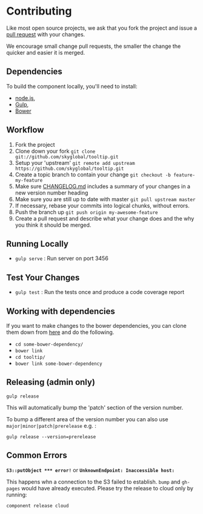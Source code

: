 # Contributing

Like most open source projects, we ask that you fork the project and issue a [pull request](#pull-requests) with your changes.

We encourage small change pull requests, the smaller the change the quicker and easier it is merged.

## Dependencies

To build the component locally, you'll need to install:
 * [node.js](http://nodejs.org),
 * [Gulp](http://gulpjs.com),
 * [Bower](http://bower.io)

## Workflow

1. Fork the project
2. Clone down your fork
`git clone git://github.com/skyglobal/tooltip.git`
3. Setup your 'upstream'
`git remote add upstream https://github.com/skyglobal/tooltip.git`
4. Create a topic branch to contain your change
`git checkout -b feature-my-feature`
5. Make sure [CHANGELOG.md](./CHANGELOG.md) includes a summary of your changes in a new version number heading
6. Make sure you are still up to date with master
`git pull upstream master`
7. If necessary, rebase your commits into logical chunks, without errors.
8. Push the branch up
`git push origin my-awesome-feature`
9. Create a pull request and describe what your change does and the why you think it should be merged.

## Running Locally

 * `gulp serve` :  Run server on port 3456

## Test Your Changes

 * `gulp test` : Run the tests once and produce a code coverage report

## Working with dependencies

If you want to make changes to the bower dependencies, you can clone them down from [here](http://github.com/skyglobal) and do the following.

 * `cd some-bower-dependency/`
 * `bower link`
 * `cd tooltip/`
 * `bower link some-bower-dependency`

## Releasing (admin only)

`gulp release`

This will automatically bump the 'patch' section of the version number.

To bump a different area of the version number you can also use `major|minor|patch|prerelease` e.g. :

`gulp release --version=prerelease`

## Common Errors

**`S3::putObject *** error!`** or **`UnknownEndpoint: Inaccessible host: `**

This happens whn a connection to the S3 failed to establish. `bump` and `gh-pages` would have already executed.  Please try the release to cloud only by running:

`component release cloud`
